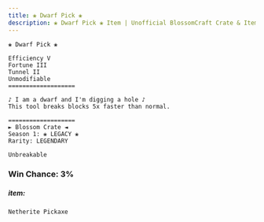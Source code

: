 ```yaml
---
title: ❀ Dwarf Pick ❀
description: ❀ Dwarf Pick ❀ Item | Unofficial BlossomCraft Crate & Item Documentation
---
```

```
❀ Dwarf Pick ❀

Efficiency V
Fortune III
Tunnel II
Unmodifiable
===================

♪ I am a dwarf and I'm digging a hole ♪
This tool breaks blocks 5x faster than normal.

===================
► Blossom Crate ◄
Season 1: ❀ LEGACY ❀
Rarity: LEGENDARY

Unbreakable
```
### Win Chance: 3%

##### item:
`Netherite Pickaxe`
